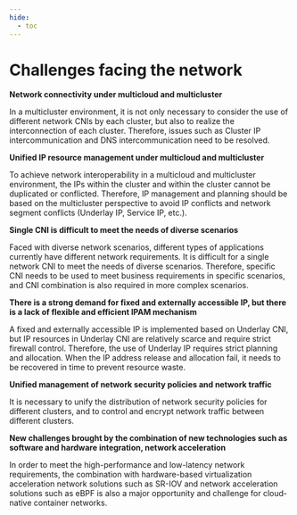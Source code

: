 ```yaml
---
hide:
  - toc
---
```


# Challenges facing the network

**Network connectivity under multicloud and multicluster**

In a multicluster environment, it is not only necessary to consider the use of different network CNIs by each cluster, but also to realize the interconnection of each cluster.
Therefore, issues such as Cluster IP intercommunication and DNS intercommunication need to be resolved.

**Unified IP resource management under multicloud and multicluster**

To achieve network interoperability in a multicloud and multicluster environment, the IPs within the cluster and within the cluster cannot be duplicated or conflicted. Therefore, IP management and planning should be based on the multicluster perspective to avoid IP conflicts and network segment conflicts (Underlay IP, Service IP, etc.).

**Single CNI is difficult to meet the needs of diverse scenarios**

Faced with diverse network scenarios, different types of applications currently have different network requirements. It is difficult for a single network CNI to meet the needs of diverse scenarios. Therefore, specific CNI needs to be used to meet business requirements in specific scenarios, and CNI combination is also required in more complex scenarios.

**There is a strong demand for fixed and externally accessible IP, but there is a lack of flexible and efficient IPAM mechanism**

A fixed and externally accessible IP is implemented based on Underlay CNI, but IP resources in Underlay CNI are relatively scarce and require strict firewall control. Therefore, the use of Underlay IP requires strict planning and allocation.
When the IP address release and allocation fail, it needs to be recovered in time to prevent resource waste.

**Unified management of network security policies and network traffic**

It is necessary to unify the distribution of network security policies for different clusters, and to control and encrypt network traffic between different clusters.

**New challenges brought by the combination of new technologies such as software and hardware integration, network acceleration**

In order to meet the high-performance and low-latency network requirements, the combination with hardware-based virtualization acceleration network solutions such as SR-IOV and network acceleration solutions such as eBPF is also a major opportunity and challenge for cloud-native container networks.